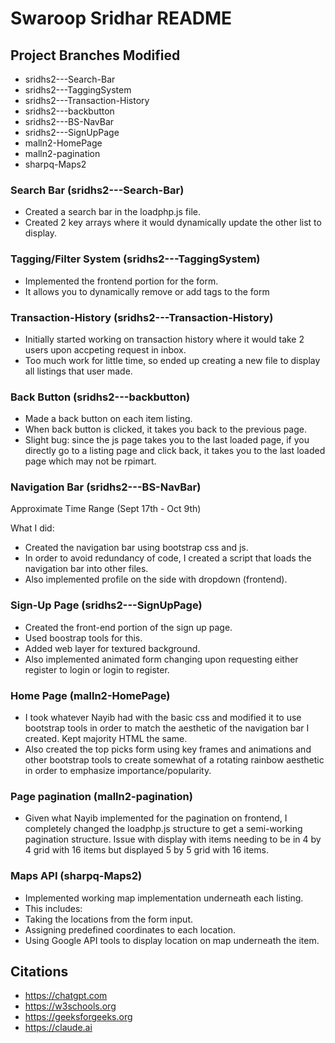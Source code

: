 # Swaroop Sridhar README

## Project Branches Modified

- sridhs2---Search-Bar
- sridhs2---TaggingSystem
- sridhs2---Transaction-History
- sridhs2---backbutton
- sridhs2---BS-NavBar
- sridhs2---SignUpPage
- malln2-HomePage
- malln2-pagination
- sharpq-Maps2

### Search Bar (sridhs2---Search-Bar)

- Created a search bar in the loadphp.js file.
- Created 2 key arrays where it would dynamically update the other list to display. 

### Tagging/Filter System (sridhs2---TaggingSystem)

- Implemented the frontend portion for the form.
- It allows you to dynamically remove or add tags to the form

### Transaction-History (sridhs2---Transaction-History)

- Initially started working on transaction history where it would take 2 users upon accpeting 
request in inbox.
- Too much work for little time, so ended up creating a new file to display all listings that 
user made.

### Back Button (sridhs2---backbutton)

- Made a back button on each item listing.
- When back button is clicked, it takes you back to the previous page.
- Slight bug: since the js page takes you to the last loaded page, if you directly go to a
listing page and click back, it takes you to the last loaded page which may not be rpimart.

### Navigation Bar (sridhs2---BS-NavBar)

Approximate Time Range (Sept 17th - Oct 9th)

What I did:
- Created the navigation bar using bootstrap css and js.
- In order to avoid redundancy of code, I created a script that loads the navigation bar into 
other files.
- Also implemented profile on the side with dropdown (frontend).

### Sign-Up Page (sridhs2---SignUpPage)

- Created the front-end portion of the sign up page.
- Used boostrap tools for this.
- Added web layer for textured background.
- Also implemented animated form changing upon requesting either register to login or
login to register.

### Home Page (malln2-HomePage)

- I took whatever Nayib had with the basic css and modified it to use bootstrap tools in order
to match the aesthetic of the navigation bar I created. Kept majority HTML the same.
- Also created the top picks form using key frames and animations and other bootstrap tools to
create somewhat of a rotating rainbow aesthetic in order to emphasize importance/popularity.

### Page pagination (malln2-pagination)

- Given what Nayib implemented for the pagination on frontend, I completely changed the loadphp.js
structure to get a semi-working pagination structure. Issue with display with items needing to be
in 4 by 4 grid with 16 items but displayed 5 by 5 grid with 16 items.

### Maps API (sharpq-Maps2)

- Implemented working map implementation underneath each listing.
- This includes:
- Taking the locations from the form input.
- Assigning predefined coordinates to each location.
- Using Google API tools to display location on map underneath the item.


## Citations

- <https://chatgpt.com>
- <https://w3schools.org>
- <https://geeksforgeeks.org>
- <https://claude.ai>
